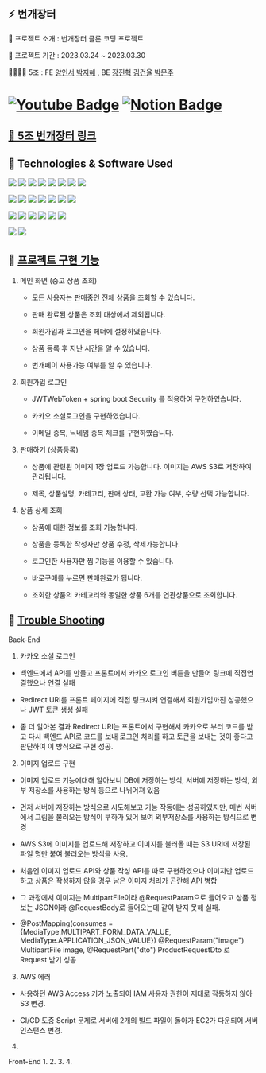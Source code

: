 ##   ⚡ 번개장터

📝 프로젝트 소개 : 번개장터 클론 코딩 프로젝트

📅 프로젝트 기간 : 2023.03.24 ~ 2023.03.30

👨‍👩‍👧‍👦  5조 : FE [양인서](https://github.com/1nxeo) [박지혜](https://github.com/wisdom1104) , BE [장진혁](https://github.com/jangjh45) [김건율](https://github.com/ChoonB) [박문주](https://github.com/parkmj4312)

# [![Youtube Badge](https://img.shields.io/badge/Youtube-ff0000?style=flat-round&logo=youtube&link=https://www.youtube.com/watch?v=F8oTl1pr3Sw)](https://www.youtube.com/watch?v=F8oTl1pr3Sw)   [![Notion Badge](https://img.shields.io/badge/Notion-000000.svg?&style=flat-round&logo=notion&link=https://1nxeo.notion.site/1nxeo/5-f98df340feb84a709bb63b666bd85a26)](https://1nxeo.notion.site/1nxeo/5-f98df340feb84a709bb63b666bd85a26)

## [💸 5조 번개장터 링크](http://clone-thunder-market.s3-website.ap-northeast-2.amazonaws.com/)

## 🔧 Technologies & Software Used

<img src="https://img.shields.io/badge/Java-007396?style=flat-round&logo=OpenJDK&logoColor=white"/>  <img src="https://img.shields.io/badge/Spring-6DB33F?style=flat-round&logo=spring&logoColor=white"/>  <img src="https://img.shields.io/badge/SpringSecurity-6DB33F?style=flat-round&logo=SpringSecurity&logoColor=white"/>  <img src="https://img.shields.io/badge/SpringBoot-6DB33F?style=flat-round&logo=springboot&logoColor=white"/>  <img src="https://img.shields.io/badge/javascript-F7DF1E?style=flat-round&logo=javascript&logoColor=black">  <img src="https://img.shields.io/badge/React-61DAFB?style=flat-round&logo=react&logoColor=white"/>  <img src="https://img.shields.io/badge/Redux-764ABC?style=flat-round&logo=redux&logoColor=white"/>  <img src="https://img.shields.io/badge/Axios-5A29E4?style=flat-round&logo=axios&logoColor=white"/>


<img src="https://img.shields.io/badge/git-F05032?style=flat-round&logo=git&logoColor=white"/>  <img src="https://img.shields.io/badge/github-181717?style=flat-round&logo=github&logoColor=white"/> <img src="https://img.shields.io/badge/githubactions-2088FF?style=flat-round&logo=githubactions&logoColor=white"/>  <img src="https://img.shields.io/badge/JSON Web Token-000000?style=flat-round&logo=JSON Web Tokens&logoColor=white"/>  <img src="https://img.shields.io/badge/Gradle-02303A?style=flat-round&logo=Gradle&logoColor=white"/>  <img src="https://img.shields.io/badge/IntelliJIDEA-000000?style=flat-round&logo=IntelliJIDEA&logoColor=white"/>  <img src="https://img.shields.io/badge/Visual Studio Code-007ACC?style=flat&logo=Visual Studio Code&logoColor=white" />

<img src="https://img.shields.io/badge/AmazonS3-569A31?style=flat-round&logo=AmazonS3&logoColor=white"/>  <img src="https://img.shields.io/badge/AmazonEC2-FF9900?style=flat-round&logo=AmazonEC2&logoColor=white"/>  <img src="https://img.shields.io/badge/AmazonRDS-527FFF?style=flat-round&logo=AmazonRDS&logoColor=white"/>  <img src="https://img.shields.io/badge/MySQL-4479A1?style=flat-round&logo=MySQL&logoColor=white"/>  <img src="https://img.shields.io/badge/Ubuntu-E95420?style=flat-round&logo=Ubuntu&logoColor=white"/>  <img src="https://img.shields.io/badge/Postman-FF6C37?style=flat-round&logo=Postman&logoColor=white"/> 

 <img src="https://img.shields.io/badge/Notion-000000?style=flat-round&logo=Notion&logoColor=white"/> <img src="https://img.shields.io/badge/Slack-4A154B?style=flat-round&logo=slack&logoColor=white"/>

## 🔑 [프로젝트 구현 기능](http://clone-thunder-market.s3-website.ap-northeast-2.amazonaws.com/) 

1. 메인 화면 (중고 상품 조회) 
  
   * 모든 사용자는 판매중인 전체 상품을 조회할 수 있습니다.
   
   * 판매 완료된 상품은 조회 대상에서 제외됩니다.
 
   * 회원가입과 로그인을 헤더에 설정하였습니다.
   
   * 상품 등록 후 지난 시간을 알 수 있습니다.
   
   * 번개페이 사용가능 여부를 알 수 있습니다.

2. 회원가입 로그인 

   * JWTWebToken + spring boot Security 를 적용하여 구현하였습니다.
   
   * 카카오 소셜로그인을 구현하였습니다.
   
   * 이메일 중복, 닉네임 중복 체크를 구현하였습니다.

3. 판매하기 (상품등록)

   * 상품에 관련된 이미지 1장 업로드 가능합니다. 이미지는 AWS S3로 저장하여 관리됩니다.
    
   * 제목, 상품설명, 카테고리, 판매 상태, 교환 가능 여부, 수량 선택 가능합니다.

4. 상품 상세 조회

   * 상품에 대한 정보를 조회 가능합니다.
    
   * 상품을 등록한 작성자만 상품 수정, 삭제가능합니다.
    
   * 로그인한 사용자만 찜 기능을 이용할 수 있습니다.
    
   * 바로구매를 누르면 판매완료가 됩니다. 
    
   * 조회한 상품의 카테고리와 동일한 상품 6개를 연관상품으로 조회합니다.


## 🏀 [Trouble Shooting](https://1nxeo.notion.site/1nxeo/5-f98df340feb84a709bb63b666bd85a26)

   Back-End
   1. 카카오 소셜 로그인
   * 백엔드에서 API를 만들고 프론트에서 카카오 로그인 버튼을 만들어 링크에 직접연결했으나 연결 실패
   
   * Redirect URI를 프론트 페이지에 직접 링크시켜 연결해서 회원가입까진 성공했으나 JWT 토큰 생성 실패
   
   * 좀 더 알아본 결과 Redirect URI는 프론트에서 구현해서 카카오로 부터 코드를 받고 다시 백엔드 API로 코드를 보내
   로그인 처리를 하고 토큰을 보내는 것이 좋다고 판단하여 이 방식으로 구현 성공.
   
   2. 이미지 업로드 구현
   * 이미지 업로드 기능에대해 알아보니 DB에 저장하는 방식, 서버에 저장하는 방식, 외부 저장소를 사용하는 방식 등으로 나뉘어져 있음
   
   * 먼저 서버에 저장하는 방식으로 시도해보고 기능 작동에는 성공하였지만, 매번 서버에서 그림을 불러오는 방식이 부하가 있어 보여 외부저장소를 사용하는 방식으로 변경
   
   * AWS S3에 이미지를 업로드해 저장하고 이미지를 불러올 때는 S3 URI에 저장된 파일 명만 붙여 불러오는 방식을 사용.
   
   * 처음엔 이미지 업로드 API와 상품 작성 API를 따로 구현하였으나 이미지만 업로드하고 상품은 작성하지 않을 경우 남은 이미지 처리가 곤란해 API 병합
   
   * 그 과정에서 이미지는 MultipartFile이라 @RequestParam으로 들어오고 상품 정보는 JSON이라 @RequestBody로 들어오는데 같이 받지 못해 실패.
   
   * @PostMapping(consumes = {MediaType.MULTIPART_FORM_DATA_VALUE, MediaType.APPLICATION_JSON_VALUE})
   @RequestParam("image") MultipartFile image, @RequestPart("dto") ProductRequestDto 로 Request 받기 성공
   
   3. AWS 에러
   * 사용하던 AWS Access 키가 노출되어 IAM 사용자 권한이 제대로 작동하지 않아 S3 변경.
   
   * CI/CD 도중 Script 문제로 서버에 2개의 빌드 파일이 돌아가 EC2가 다운되어 서버 인스턴스 변경.
   
   4. 
  
   Front-End
  1. 
  2. 
  3.
  4. 

